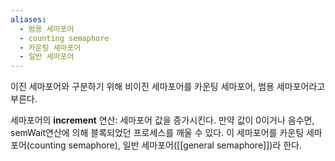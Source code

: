 ```yaml
---
aliases:
  - 범용 세마포어
  - counting semaphore
  - 카운팅 세마포어
  - 일반 세마포어
---
```

이진 세마포어와 구분하기 위해 비이진 세마포어를 카운팅 세마포어, 범용 세마포어라고 부른다. 

세마포어의 **increment** 연산: 세마포어 값을 증가시킨다. 만약 값이 0이거나 음수면, semWait연산에 의해 블록되었던 프로세스를 깨울 수 있다. 
	이 세마포어를 카운팅 세마포어(counting semaphore), 일반 세마포어([[general semaphore]])라 한다.  

